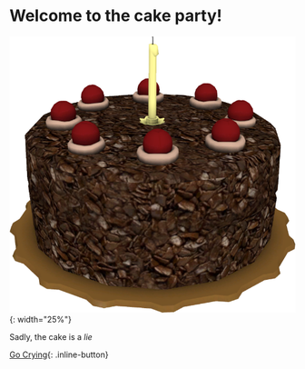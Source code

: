 # Welcome to the cake party!

![](/assets/cake.png){: width="25%"}

Sadly, the cake is a _lie_

[Go Crying](/markdown.md){: .inline-button}